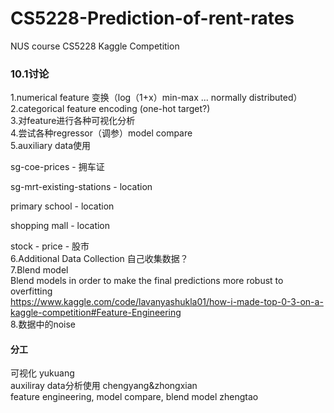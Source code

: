 # CS5228-Prediction-of-rent-rates
NUS course CS5228 Kaggle Competition

### 10.1讨论
1.numerical feature 变换（log（1+x）min-max ... normally distributed）</br>
2.categorical feature encoding (one-hot target?)</br>
3.对feature进行各种可视化分析</br>
4.尝试各种regressor（调参）model compare</br>
5.auxiliary data使用</br>

sg-coe-prices - 拥车证 </br>

sg-mrt-existing-stations - location </br>

primary school - location</br>

shopping mall - location</br>

stock - price - 股市</br>
6.Additional Data Collection 自己收集数据？</br>
7.Blend model</br>
Blend models in order to make the final predictions more robust to overfitting</br>
https://www.kaggle.com/code/lavanyashukla01/how-i-made-top-0-3-on-a-kaggle-competition#Feature-Engineering</br>
8.数据中的noise</br>

#### 分工
可视化 yukuang</br>
auxiliray data分析使用 chengyang&zhongxian</br>
feature engineering, model compare, blend model  zhengtao</br>

